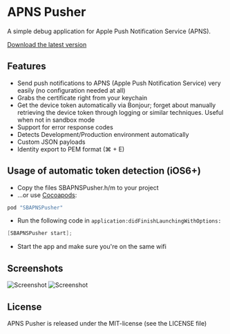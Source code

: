 # APNS Pusher
A simple debug application for Apple Push Notification Service (APNS).

[Download the latest version](https://github.com/blommegard/APNS-Pusher/releases "Download") 

## Features
* Send push notifications to APNS (Apple Push Notification Service) very easily (no configuration needed at all)
* Grabs the certificate right from your keychain
* Get the device token automatically via Bonjour; forget about manually retrieving the device token through logging or similar techniques. Useful when not in sandbox mode
* Support for error response codes
* Detects Development/Production environment automatically
* Custom JSON payloads
* Identity export to PEM format (⌘ + E)

## Usage of automatic token detection (iOS6+)
* Copy the files SBAPNSPusher.h/m to your project
* …or use [Cocoapods](http://cocoapods.org/):
 ```ruby
pod "SBAPNSPusher"
 ```

* Run the following code in ```application:didFinishLaunchingWithOptions:```

 ```objective-c
[SBAPNSPusher start];
 ```

* Start the app and make sure you're on the same wifi

## Screenshots
![Screenshot](https://github.com/blommegard/APNS-Pusher/raw/master/Screenshots/main.png "Main")
![Screenshot](https://github.com/blommegard/APNS-Pusher/raw/master/Screenshots/certificates.png "Certificates")


## License
APNS Pusher is released under the MIT-license (see the LICENSE file)

